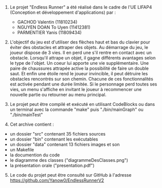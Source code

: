 1. Le projet "Endless Runner" a été réalisé dans le cadre de l'UE LIFAP4 (Conception et développement d'applications) par :
    - GACHOD Valentin (11810234)
    - NGUYEN DOAN To Uyen (11412381)
    - PARMENTIER Yanis (11809434)

2. L'objectif du jeu est d'utiliser des flèches haut et bas du clavier pour éviter des obstacles et attraper des objets.
Au démarrage du jeu, le joueur dispose de 3 vies. Il en perd une s'il rentre en contact avec un obstacle.
Lorsqu'il attrape un objet, il gagne différents avantages selon le type de l'objet. Un coeur lui apporte une vie supplémentaire. Une paire de chaussures attrapée active la possibilité de faire un double saut. Et enfin une étoile rend le joueur invincible, il peut détruire les obstacles rencontrés sur son chemin. Chacune de ces fonctionnalités est activée pendant une durée limitée.
Si le personnage perd toutes ses vies, un menu s'affiche en invitant le joueur à recommencer une nouvelle partie ou retourner au menu principal.

3. Le projet peut être compilé et exécuté en utilisant CodeBlocks ou dans un terminal avec la commande "make" puis "./bin/mainGraph" ou "./bin/mainTest"

4. Cet archive contient :
- un dossier "src" contenant 35 fichiers sources
- un dossier "bin" contenant les exécutables
- un dossier "data" contenant 13 fichiers images et son
- un Makefile
- la documention du code
- le diagramme des classes ("diagrammeDesClasses.png")
- la présentation orale ("presentation.pdf")

5. Le code du projet peut être consulté sur GitHub à l'adresse https://github.com/Yanow0/EndlessRunnerV2
